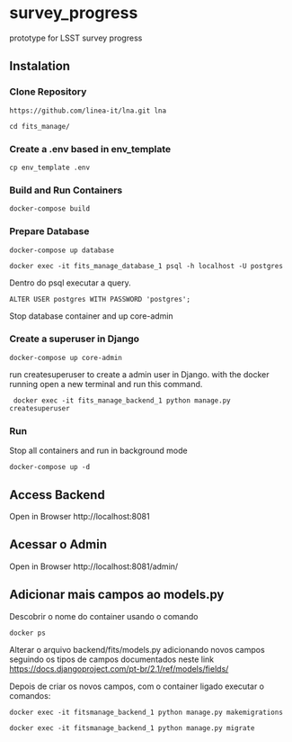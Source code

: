 # survey_progress
prototype for LSST survey progress


## Instalation
### Clone Repository
```
https://github.com/linea-it/lna.git lna
```

```
cd fits_manage/
```

### Create a .env based in env_template
```
cp env_template .env

```

### Build and Run Containers 
```
docker-compose build
```

### Prepare Database

```
docker-compose up database
```

```
docker exec -it fits_manage_database_1 psql -h localhost -U postgres
```

Dentro do psql executar a query.
```
ALTER USER postgres WITH PASSWORD 'postgres';
```

Stop database container and up core-admin

### Create a superuser in Django
```
docker-compose up core-admin
```
run createsuperuser to create a admin user in Django.
with the docker running open a new terminal and run this command.
```
 docker exec -it fits_manage_backend_1 python manage.py createsuperuser
```

### Run 
Stop all containers and run in background mode
```
docker-compose up -d
```

## Access Backend
Open in Browser
http://localhost:8081

## Acessar o Admin
Open in Browser
http://localhost:8081/admin/

## Adicionar mais campos ao models.py

Descobrir o nome do container usando o comando 

```
docker ps
```

Alterar o arquivo backend/fits/models.py adicionando novos campos 
seguindo os tipos de campos documentados neste link 
https://docs.djangoproject.com/pt-br/2.1/ref/models/fields/

Depois de criar os novos campos, com o container ligado executar o comandos:
```
docker exec -it fitsmanage_backend_1 python manage.py makemigrations
```

```
docker exec -it fitsmanage_backend_1 python manage.py migrate
```


